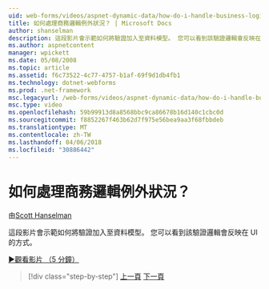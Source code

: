 ```yaml
---
uid: web-forms/videos/aspnet-dynamic-data/how-do-i-handle-business-logic-exceptions
title: 如何處理商務邏輯例外狀況？ | Microsoft Docs
author: shanselman
description: 這段影片會示範如何將驗證加入至資料模型。 您可以看到該驗證邏輯會反映在 UI 的方式。
ms.author: aspnetcontent
manager: wpickett
ms.date: 05/08/2008
ms.topic: article
ms.assetid: f6c73522-4c77-4757-b1af-69f9d1db4fb1
ms.technology: dotnet-webforms
ms.prod: .net-framework
msc.legacyurl: /web-forms/videos/aspnet-dynamic-data/how-do-i-handle-business-logic-exceptions
msc.type: video
ms.openlocfilehash: 59b99913d8a8568bbc9ca86678b16d140c1cbc0d
ms.sourcegitcommit: f8852267f463b62d7f975e56bea9aa3f68fbbdeb
ms.translationtype: MT
ms.contentlocale: zh-TW
ms.lasthandoff: 04/06/2018
ms.locfileid: "30886442"
---
```

<a name="how-do-i-handle-business-logic-exceptions"></a>如何處理商務邏輯例外狀況？
====================
由[Scott Hanselman](https://github.com/shanselman)

這段影片會示範如何將驗證加入至資料模型。 您可以看到該驗證邏輯會反映在 UI 的方式。

[&#9654;觀看影片 （5 分鐘）](https://channel9.msdn.com/Blogs/ASP-NET-Site-Videos/how-do-i-handle-business-logic-exceptions)

> [!div class="step-by-step"]
> [上一頁](how-do-i-change-how-my-fields-render.md)
> [下一頁](how-do-i-make-custom-pages.md)
